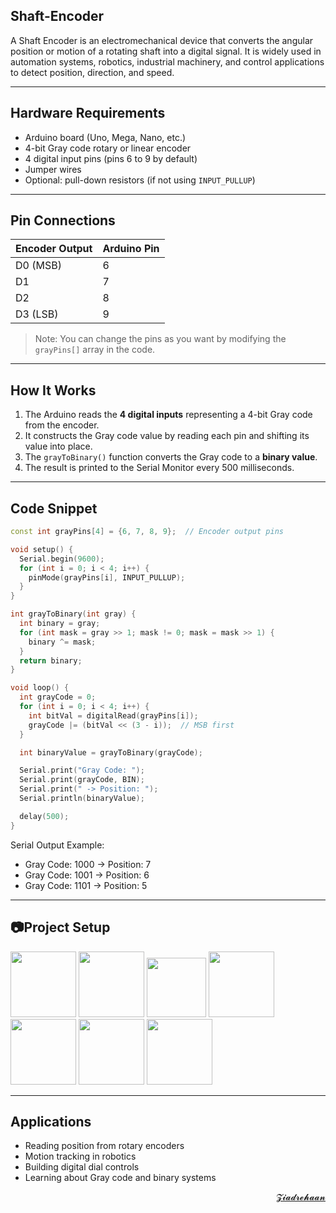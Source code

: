 ## Shaft-Encoder

A Shaft Encoder is an electromechanical device that converts the angular position or motion of a rotating shaft into a digital signal. It is widely used in automation systems, robotics, industrial machinery, and control applications to detect position, direction, and speed.

---


## Hardware Requirements
- Arduino board (Uno, Mega, Nano, etc.)
- 4-bit Gray code rotary or linear encoder
- 4 digital input pins (pins 6 to 9 by default)
- Jumper wires
- Optional: pull-down resistors (if not using `INPUT_PULLUP`)

---

## Pin Connections

| Encoder Output | Arduino Pin |
|----------------|-------------|
| D0 (MSB)       | 6           |
| D1             | 7           |
| D2             | 8           |
| D3 (LSB)       | 9           |

> Note: You can change the pins as you want by modifying the `grayPins[]` array in the code.

---

## How It Works

1. The Arduino reads the **4 digital inputs** representing a 4-bit Gray code from the encoder.
2. It constructs the Gray code value by reading each pin and shifting its value into place.
3. The `grayToBinary()` function converts the Gray code to a **binary value**.
4. The result is printed to the Serial Monitor every 500 milliseconds.

---

## Code Snippet

```cpp
const int grayPins[4] = {6, 7, 8, 9};  // Encoder output pins

void setup() {
  Serial.begin(9600);
  for (int i = 0; i < 4; i++) {
    pinMode(grayPins[i], INPUT_PULLUP);
  }
}

int grayToBinary(int gray) {
  int binary = gray;
  for (int mask = gray >> 1; mask != 0; mask = mask >> 1) {
    binary ^= mask;
  }
  return binary;
}

void loop() {
  int grayCode = 0;
  for (int i = 0; i < 4; i++) {
    int bitVal = digitalRead(grayPins[i]);
    grayCode |= (bitVal << (3 - i));  // MSB first
  }

  int binaryValue = grayToBinary(grayCode);

  Serial.print("Gray Code: ");
  Serial.print(grayCode, BIN);
  Serial.print(" -> Position: ");
  Serial.println(binaryValue);

  delay(500);
}
```
Serial Output Example:
- Gray Code: 1000 -> Position: 7
- Gray Code: 1001 -> Position: 6
- Gray Code: 1101 -> Position: 5

---

## 📷Project Setup
<img src="https://i.postimg.cc/PxBQTvRR/Whats-App-Image-2025-08-26-at-15-47-23-21d3a427.jpg" width="105" />   <img src="https://i.postimg.cc/T1MgZMy8/Whats-App-Image-2025-08-26-at-15-47-23-5fd57261.jpg" width="105" />   <img src="https://i.postimg.cc/L8CfmZq3/Whats-App-Image-2025-08-26-at-15-47-24-95d0296a.jpg" width="95" />   <img src="https://i.postimg.cc/FzVd8f5c/Whats-App-Image-2025-08-26-at-15-47-25-e55fa354.jpg" width="105" />   <img src="https://i.postimg.cc/0jPrY8MN/Whats-App-Image-2025-08-26-at-15-47-26-d4e3bb6b.jpg" width="105" />   <img src="https://i.postimg.cc/NGkKgrS2/Whats-App-Image-2025-08-26-at-15-47-26-2e0dd0f1.jpg" width="105" />   <img src="https://i.postimg.cc/nLmLNsqz/Whats-App-Image-2025-08-26-at-15-47-27-f623fe53.jpg" width="105" />   


---

## Applications

- Reading position from rotary encoders
- Motion tracking in robotics
- Building digital dial controls
- Learning about Gray code and binary systems


<div align="right">
<a href="mailto:zezorehan938@gmail.com">𝓩𝓲𝓪𝓭𝓻𝓮𝓱𝓪𝓪𝓷</a>  

</div>
